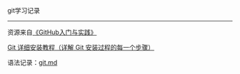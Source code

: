 git学习记录

------

资源来自[《GitHub入门与实践》](https://pan.baidu.com/s/1ng7XsOl_CvPCXUbs6IcGRw)

[Git 详细安装教程（详解 Git 安装过程的每一个步骤）](https://blog.csdn.net/mukes/article/details/115693833)

语法记录：[git.md](git.md)

